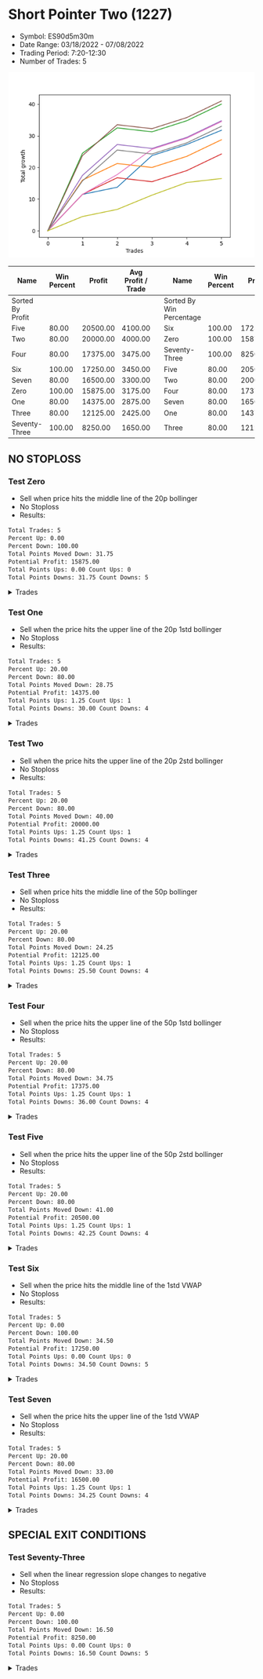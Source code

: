 # Short Pointer Two (1227) 
- Symbol: ES90d5m30m
- Date Range: 03/18/2022 - 07/08/2022
- Trading Period: 7:20-12:30
- Number of Trades: 5

![Plot](ShortPointerTwo(1227)ES90d5m30m.png)

| Name | Win Percent | Profit | Avg Profit / Trade |     | Name | Win Percent | Profit | Avg Profit / Trade |
| ---- | ----------- | ------ | ------------------ | --- | ---- | ----------- | ------ | ------------------ |
| Sorted By <br> Profit | | | | | Sorted By <br> Win Percentage ||||
| Five | 80.00 | 20500.00 | 4100.00 |     | Six | 100.00 | 17250.00 | 3450.00 |
| Two | 80.00 | 20000.00 | 4000.00 |     | Zero | 100.00 | 15875.00 | 3175.00 |
| Four | 80.00 | 17375.00 | 3475.00 |     | Seventy-Three | 100.00 | 8250.00 | 1650.00 |
| Six | 100.00 | 17250.00 | 3450.00 |     | Five | 80.00 | 20500.00 | 4100.00 |
| Seven | 80.00 | 16500.00 | 3300.00 |     | Two | 80.00 | 20000.00 | 4000.00 |
| Zero | 100.00 | 15875.00 | 3175.00 |     | Four | 80.00 | 17375.00 | 3475.00 |
| One | 80.00 | 14375.00 | 2875.00 |     | Seven | 80.00 | 16500.00 | 3300.00 |
| Three | 80.00 | 12125.00 | 2425.00 |     | One | 80.00 | 14375.00 | 2875.00 |
| Seventy-Three | 100.00 | 8250.00 | 1650.00 |     | Three | 80.00 | 12125.00 | 2425.00 |

## NO STOPLOSS

### Test Zero
* Sell when price hits the middle line of the 20p bollinger
* No Stoploss
* Results:
```
Total Trades: 5
Percent Up: 0.00
Percent Down: 100.00
Total Points Moved Down: 31.75
Potential Profit: 15875.00
Total Points Ups: 0.00 Count Ups: 0
Total Points Downs: 31.75 Count Downs: 5
```

<details><summary>Trades</summary>

<code>In: 2022-04-06 10:55:00		Out: 2022-04-06 11:00:10		Total Position Time: 05:10		Total Move Down: 11.50		Total to Date: 11.50</code> <br />
<code>In: 2022-04-20 10:50:00		Out: 2022-04-20 11:13:25		Total Position Time: 23:25		Total Move Down: 2.25		Total to Date: 13.75</code> <br />
<code>In: 2022-06-10 11:25:00		Out: 2022-06-10 11:41:20		Total Position Time: 16:20		Total Move Down: 10.00		Total to Date: 23.75</code> <br />
<code>In: 2022-06-27 08:30:00		Out: 2022-06-27 09:00:55		Total Position Time: 30:55		Total Move Down: 3.50		Total to Date: 27.25</code> <br />
<code>In: 2022-07-07 12:25:00		Out: 2022-07-07 12:38:25		Total Position Time: 13:25		Total Move Down: 4.50		Total to Date: 31.75</code> <br />


</details>

### Test One
* Sell when the price hits the upper line of the 20p 1std bollinger
* No Stoploss
* Results:
```
Total Trades: 5
Percent Up: 20.00
Percent Down: 80.00
Total Points Moved Down: 28.75
Potential Profit: 14375.00
Total Points Ups: 1.25 Count Ups: 1
Total Points Downs: 30.00 Count Downs: 4
```

<details><summary>Trades</summary>

<code>In: 2022-04-06 10:55:00		Out: 2022-04-06 11:09:45		Total Position Time: 14:45		Total Move Down: 16.00		Total to Date: 16.00</code> <br />
<code>In: 2022-04-20 10:50:00		Out: 2022-04-20 11:17:15		Total Position Time: 27:15		Total Move Down: 5.25		Total to Date: 21.25</code> <br />
<code>In: 2022-06-10 11:25:00		Out: 2022-06-10 11:55:55		Total Position Time: 30:55		Total Move Down: -1.25		Total to Date: 20.00</code> <br />
<code>In: 2022-06-27 08:30:00		Out: 2022-06-27 09:00:55		Total Position Time: 30:55		Total Move Down: 3.50		Total to Date: 23.50</code> <br />
<code>In: 2022-07-07 12:25:00		Out: 2022-07-07 12:46:00		Total Position Time: 21:00		Total Move Down: 5.25		Total to Date: 28.75</code> <br />


</details>

### Test Two
* Sell when the price hits the upper line of the 20p 2std bollinger
* No Stoploss
* Results:
```
Total Trades: 5
Percent Up: 20.00
Percent Down: 80.00
Total Points Moved Down: 40.00
Potential Profit: 20000.00
Total Points Ups: 1.25 Count Ups: 1
Total Points Downs: 41.25 Count Downs: 4
```

<details><summary>Trades</summary>

<code>In: 2022-04-06 10:55:00		Out: 2022-04-06 11:15:15		Total Position Time: 20:15		Total Move Down: 24.50		Total to Date: 24.50</code> <br />
<code>In: 2022-04-20 10:50:00		Out: 2022-04-20 11:19:15		Total Position Time: 29:15		Total Move Down: 8.00		Total to Date: 32.50</code> <br />
<code>In: 2022-06-10 11:25:00		Out: 2022-06-10 11:55:55		Total Position Time: 30:55		Total Move Down: -1.25		Total to Date: 31.25</code> <br />
<code>In: 2022-06-27 08:30:00		Out: 2022-06-27 09:00:55		Total Position Time: 30:55		Total Move Down: 3.50		Total to Date: 34.75</code> <br />
<code>In: 2022-07-07 12:25:00		Out: 2022-07-07 12:46:00		Total Position Time: 21:00		Total Move Down: 5.25		Total to Date: 40.00</code> <br />


</details>

### Test Three
* Sell when price hits the middle line of the 50p bollinger
* No Stoploss
* Results:
```
Total Trades: 5
Percent Up: 20.00
Percent Down: 80.00
Total Points Moved Down: 24.25
Potential Profit: 12125.00
Total Points Ups: 1.25 Count Ups: 1
Total Points Downs: 25.50 Count Downs: 4
```

<details><summary>Trades</summary>

<code>In: 2022-04-06 10:55:00		Out: 2022-04-06 11:08:35		Total Position Time: 13:35		Total Move Down: 11.50		Total to Date: 11.50</code> <br />
<code>In: 2022-04-20 10:50:00		Out: 2022-04-20 11:17:15		Total Position Time: 27:15		Total Move Down: 5.25		Total to Date: 16.75</code> <br />
<code>In: 2022-06-10 11:25:00		Out: 2022-06-10 11:55:55		Total Position Time: 30:55		Total Move Down: -1.25		Total to Date: 15.50</code> <br />
<code>In: 2022-06-27 08:30:00		Out: 2022-06-27 09:00:55		Total Position Time: 30:55		Total Move Down: 3.50		Total to Date: 19.00</code> <br />
<code>In: 2022-07-07 12:25:00		Out: 2022-07-07 12:46:00		Total Position Time: 21:00		Total Move Down: 5.25		Total to Date: 24.25</code> <br />


</details>

### Test Four
* Sell when the price hits the upper line of the 50p 1std bollinger
* No Stoploss
* Results:
```
Total Trades: 5
Percent Up: 20.00
Percent Down: 80.00
Total Points Moved Down: 34.75
Potential Profit: 17375.00
Total Points Ups: 1.25 Count Ups: 1
Total Points Downs: 36.00 Count Downs: 4
```

<details><summary>Trades</summary>

<code>In: 2022-04-06 10:55:00		Out: 2022-04-06 11:11:20		Total Position Time: 16:20		Total Move Down: 17.50		Total to Date: 17.50</code> <br />
<code>In: 2022-04-20 10:50:00		Out: 2022-04-20 11:20:55		Total Position Time: 30:55		Total Move Down: 9.75		Total to Date: 27.25</code> <br />
<code>In: 2022-06-10 11:25:00		Out: 2022-06-10 11:55:55		Total Position Time: 30:55		Total Move Down: -1.25		Total to Date: 26.00</code> <br />
<code>In: 2022-06-27 08:30:00		Out: 2022-06-27 09:00:55		Total Position Time: 30:55		Total Move Down: 3.50		Total to Date: 29.50</code> <br />
<code>In: 2022-07-07 12:25:00		Out: 2022-07-07 12:46:00		Total Position Time: 21:00		Total Move Down: 5.25		Total to Date: 34.75</code> <br />


</details>

### Test Five
* Sell when the price hits the upper line of the 50p 2std bollinger
* No Stoploss
* Results:
```
Total Trades: 5
Percent Up: 20.00
Percent Down: 80.00
Total Points Moved Down: 41.00
Potential Profit: 20500.00
Total Points Ups: 1.25 Count Ups: 1
Total Points Downs: 42.25 Count Downs: 4
```

<details><summary>Trades</summary>

<code>In: 2022-04-06 10:55:00		Out: 2022-04-06 11:15:05		Total Position Time: 20:05		Total Move Down: 23.75		Total to Date: 23.75</code> <br />
<code>In: 2022-04-20 10:50:00		Out: 2022-04-20 11:20:55		Total Position Time: 30:55		Total Move Down: 9.75		Total to Date: 33.50</code> <br />
<code>In: 2022-06-10 11:25:00		Out: 2022-06-10 11:55:55		Total Position Time: 30:55		Total Move Down: -1.25		Total to Date: 32.25</code> <br />
<code>In: 2022-06-27 08:30:00		Out: 2022-06-27 09:00:55		Total Position Time: 30:55		Total Move Down: 3.50		Total to Date: 35.75</code> <br />
<code>In: 2022-07-07 12:25:00		Out: 2022-07-07 12:46:00		Total Position Time: 21:00		Total Move Down: 5.25		Total to Date: 41.00</code> <br />


</details>

### Test Six
* Sell when the price hits the middle line of the 1std VWAP
* No Stoploss
* Results:
```
Total Trades: 5
Percent Up: 0.00
Percent Down: 100.00
Total Points Moved Down: 34.50
Potential Profit: 17250.00
Total Points Ups: 0.00 Count Ups: 0
Total Points Downs: 34.50 Count Downs: 5
```

<details><summary>Trades</summary>

<code>In: 2022-04-06 10:55:00		Out: 2022-04-06 11:00:10		Total Position Time: 05:10		Total Move Down: 11.50		Total to Date: 11.50</code> <br />
<code>In: 2022-04-20 10:50:00		Out: 2022-04-20 11:18:20		Total Position Time: 28:20		Total Move Down: 6.25		Total to Date: 17.75</code> <br />
<code>In: 2022-06-10 11:25:00		Out: 2022-06-10 11:28:30		Total Position Time: 03:30		Total Move Down: 8.00		Total to Date: 25.75</code> <br />
<code>In: 2022-06-27 08:30:00		Out: 2022-06-27 09:00:55		Total Position Time: 30:55		Total Move Down: 3.50		Total to Date: 29.25</code> <br />
<code>In: 2022-07-07 12:25:00		Out: 2022-07-07 12:46:00		Total Position Time: 21:00		Total Move Down: 5.25		Total to Date: 34.50</code> <br />


</details>

### Test Seven
* Sell when the price hits the upper line of the 1std VWAP
* No Stoploss
* Results:
```
Total Trades: 5
Percent Up: 20.00
Percent Down: 80.00
Total Points Moved Down: 33.00
Potential Profit: 16500.00
Total Points Ups: 1.25 Count Ups: 1
Total Points Downs: 34.25 Count Downs: 4
```

<details><summary>Trades</summary>

<code>In: 2022-04-06 10:55:00		Out: 2022-04-06 11:09:40		Total Position Time: 14:40		Total Move Down: 15.75		Total to Date: 15.75</code> <br />
<code>In: 2022-04-20 10:50:00		Out: 2022-04-20 11:20:55		Total Position Time: 30:55		Total Move Down: 9.75		Total to Date: 25.50</code> <br />
<code>In: 2022-06-10 11:25:00		Out: 2022-06-10 11:55:55		Total Position Time: 30:55		Total Move Down: -1.25		Total to Date: 24.25</code> <br />
<code>In: 2022-06-27 08:30:00		Out: 2022-06-27 09:00:55		Total Position Time: 30:55		Total Move Down: 3.50		Total to Date: 27.75</code> <br />
<code>In: 2022-07-07 12:25:00		Out: 2022-07-07 12:46:00		Total Position Time: 21:00		Total Move Down: 5.25		Total to Date: 33.00</code> <br />


</details>

## SPECIAL EXIT CONDITIONS 

### Test Seventy-Three
* Sell when the linear regression slope changes to negative
* No Stoploss
* Results:
```
Total Trades: 5
Percent Up: 0.00
Percent Down: 100.00
Total Points Moved Down: 16.50
Potential Profit: 8250.00
Total Points Ups: 0.00 Count Ups: 0
Total Points Downs: 16.50 Count Downs: 5
```

<details><summary>Trades</summary>

<code>In: 2022-04-06 10:55:00		Out: 2022-04-06 10:58:05		Total Position Time: 03:05		Total Move Down: 4.50		Total to Date: 4.50</code> <br />
<code>In: 2022-04-20 10:50:00		Out: 2022-04-20 10:53:05		Total Position Time: 03:05		Total Move Down: 2.25		Total to Date: 6.75</code> <br />
<code>In: 2022-06-10 11:25:00		Out: 2022-06-10 11:28:05		Total Position Time: 03:05		Total Move Down: 4.50		Total to Date: 11.25</code> <br />
<code>In: 2022-06-27 08:30:00		Out: 2022-06-27 08:34:05		Total Position Time: 04:05		Total Move Down: 4.00		Total to Date: 15.25</code> <br />
<code>In: 2022-07-07 12:25:00		Out: 2022-07-07 12:28:05		Total Position Time: 03:05		Total Move Down: 1.25		Total to Date: 16.50</code> <br />


</details>